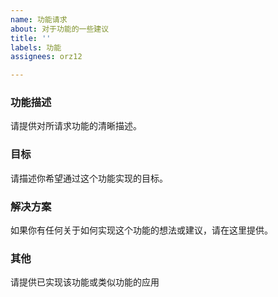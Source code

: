 ```yaml
---
name: 功能请求
about: 对于功能的一些建议
title: ''
labels: 功能
assignees: orz12

---
```


### 功能描述
请提供对所请求功能的清晰描述。

### 目标
请描述你希望通过这个功能实现的目标。

### 解决方案
如果你有任何关于如何实现这个功能的想法或建议，请在这里提供。

### 其他
请提供已实现该功能或类似功能的应用
